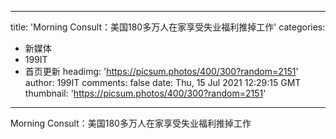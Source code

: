 
---
title: 'Morning Consult：美国180多万人在家享受失业福利推掉工作'
categories: 
 - 新媒体
 - 199IT
 - 首页更新
headimg: 'https://picsum.photos/400/300?random=2151'
author: 199IT
comments: false
date: Thu, 15 Jul 2021 12:29:15 GMT
thumbnail: 'https://picsum.photos/400/300?random=2151'
---

<div>   
Morning Consult：美国180多万人在家享受失业福利推掉工作  
</div>
            
